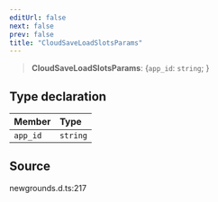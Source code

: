 ```yaml
---
editUrl: false
next: false
prev: false
title: "CloudSaveLoadSlotsParams"
---
```


> **CloudSaveLoadSlotsParams**: \{`app_id`: `string`;  }

## Type declaration

| Member | Type |
| :------ | :------ |
| `app_id` | `string` |

## Source

newgrounds.d.ts:217
